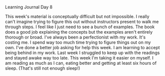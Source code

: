 Learning Journal Day 8

This week's material is conceptually difficult but not impossible.  I really can't imagine trying to figure this out without instructors present to walk me through steps.  I feel like I just need to see a bunch of examples.  The book does a good job explaining the concepts but the examples aren't entirely thorough or broad.
I've always been a perfectionist with my work.  It's costing me.  I spend way too much time trying to figure things out on my own.  I've done a better job asking for help this week.
I am learning to accept being behind in my work.  Last week I struggled to keep up with the readings and stayed awake way too late.  This week I'm taking it easier on myself.  I am reading as much as I can, eating better and getting at least six hours of sleep. (That's still not enough sleep!)  

